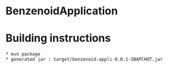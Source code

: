 # BenzenoidApplication

# Building instructions
	* mvn package
	* generated jar : target/benzenoid-appli-0.0.1-SNAPCHOT.jar

